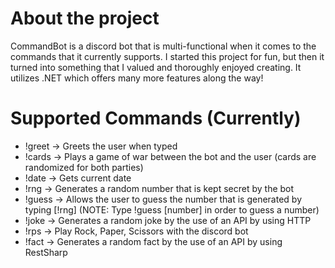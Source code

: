 # About the project

CommandBot is a discord bot that is multi-functional when it comes to the commands that it currently supports. I started this project for fun, but then it turned into something that I valued and thoroughly enjoyed creating. It utilizes .NET which offers many more features along the way!

# Supported Commands (Currently)
* !greet -> Greets the user when typed
* !cards -> Plays a game of war between the bot and the user (cards are randomized for both parties)
* !date -> Gets current date
* !rng -> Generates a random number that is kept secret by the bot
* !guess -> Allows the user to guess the number that is generated by typing [!rng] (NOTE: Type !guess [number] in order to guess a number)
* !joke -> Generates a random joke by the use of an API by using HTTP
* !rps -> Play Rock, Paper, Scissors with the discord bot
* !fact -> Generates a random fact by the use of an API by using RestSharp
